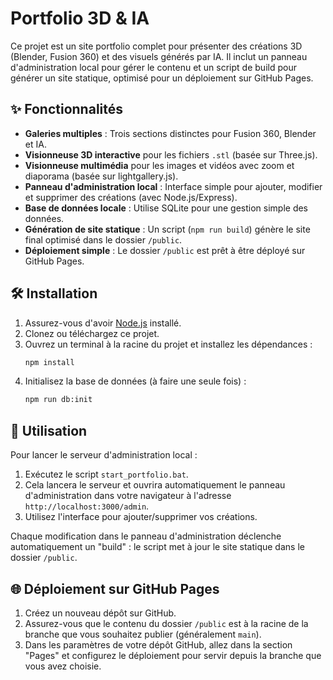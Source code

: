 # Portfolio 3D & IA

Ce projet est un site portfolio complet pour présenter des créations 3D (Blender, Fusion 360) et des visuels générés par IA. Il inclut un panneau d'administration local pour gérer le contenu et un script de build pour générer un site statique, optimisé pour un déploiement sur GitHub Pages.

## ✨ Fonctionnalités

-   **Galeries multiples** : Trois sections distinctes pour Fusion 360, Blender et IA.
-   **Visionneuse 3D interactive** pour les fichiers `.stl` (basée sur Three.js).
-   **Visionneuse multimédia** pour les images et vidéos avec zoom et diaporama (basée sur lightgallery.js).
-   **Panneau d'administration local** : Interface simple pour ajouter, modifier et supprimer des créations (avec Node.js/Express).
-   **Base de données locale** : Utilise SQLite pour une gestion simple des données.
-   **Génération de site statique** : Un script (`npm run build`) génère le site final optimisé dans le dossier `/public`.
-   **Déploiement simple** : Le dossier `/public` est prêt à être déployé sur GitHub Pages.

## 🛠️ Installation

1.  Assurez-vous d'avoir [Node.js](https://nodejs.org/) installé.
2.  Clonez ou téléchargez ce projet.
3.  Ouvrez un terminal à la racine du projet et installez les dépendances :
    ```bash
    npm install
    ```
4.  Initialisez la base de données (à faire une seule fois) :
    ```bash
    npm run db:init
    ```

## 🚀 Utilisation

Pour lancer le serveur d'administration local :
1.  Exécutez le script `start_portfolio.bat`.
2.  Cela lancera le serveur et ouvrira automatiquement le panneau d'administration dans votre navigateur à l'adresse `http://localhost:3000/admin`.
3.  Utilisez l'interface pour ajouter/supprimer vos créations.

Chaque modification dans le panneau d'administration déclenche automatiquement un "build" : le script met à jour le site statique dans le dossier `/public`.

## 🌐 Déploiement sur GitHub Pages

1.  Créez un nouveau dépôt sur GitHub.
2.  Assurez-vous que le contenu du dossier `/public` est à la racine de la branche que vous souhaitez publier (généralement `main`).
3.  Dans les paramètres de votre dépôt GitHub, allez dans la section "Pages" et configurez le déploiement pour servir depuis la branche que vous avez choisie.